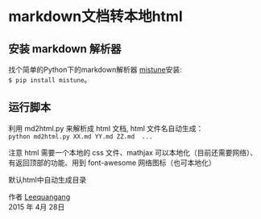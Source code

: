 # markdown文档转本地html

## 安装 markdown 解析器
找个简单的Python下的markdown解析器 [mistune][1]安装:  
`$ pip install mistune`。

## 运行脚本
利用 md2html.py 来解析成 html 文档, html 文件名自动生成：  
`python md2html.py XX.md YY.md ZZ.md  ...`

注意 html 需要一个本地的 css 文件、mathjax 可以本地化（目前还需要网络）、有返回顶部的功能、用到 font-awesome 网络图标（也可本地化）

默认html中自动生成目录

作者 [Leequangang][2]     
2015 年 4月 28日 

[1]: https://github.com/lepture/mistune
[2]: leequangang@gmail.com